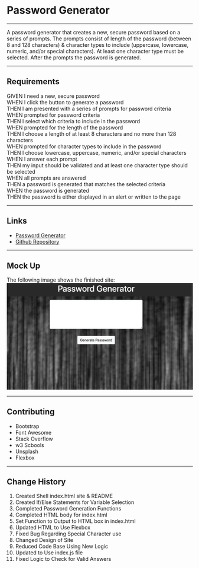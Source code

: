 # Password Generator

---

A password generator that creates a new, secure password based on a series of prompts. The prompts consist of length of the password (between 8 and 128 characters) & character types to include (uppercase, lowercase, numeric, and/or special characters). At least one character type must be selected. After the prompts the password is generated.

---

## Requirements

GIVEN I need a new, secure password \
WHEN I click the button to generate a password \
THEN I am presented with a series of prompts for password criteria \
WHEN prompted for password criteria \
THEN I select which criteria to include in the password \
WHEN prompted for the length of the password \
THEN I choose a length of at least 8 characters and no more than 128 characters \
WHEN prompted for character types to include in the password \
THEN I choose lowercase, uppercase, numeric, and/or special characters \
WHEN I answer each prompt \
THEN my input should be validated and at least one character type should be selected \
WHEN all prompts are answered \
THEN a password is generated that matches the selected criteria \
WHEN the password is generated \
THEN the password is either displayed in an alert or written to the page

---

## Links

* [Password Generator](https://jondnv.github.io/PasswordGenerator/)
* [Github Repository](https://github.com/JonDnv/PasswordGenerator)
  
---

## Mock Up

The following image shows the finished site:
![Website](./assets/Password-Generator.png)

---

## Contributing

* Bootstrap
* Font Awesome
* Stack Overflow
* w3 Scbools
* Unsplash
* Flexbox

---

## Change History

 1. Created Shell index.html site & README
 2. Created If/Else Statements for Variable Selection
 3. Completed Password Generation Functions
 4. Completed HTML body for index.html
 5. Set Function to Output to HTML box in index.html
 6. Updated HTML to Use Flexbox
 7. Fixed Bug Regarding Special Character use
 8. Changed Design of Site
 9. Reduced Code Base Using New Logic
 10. Updated to Use index.js file
 11. Fixed Logic to Check for Valid Answers